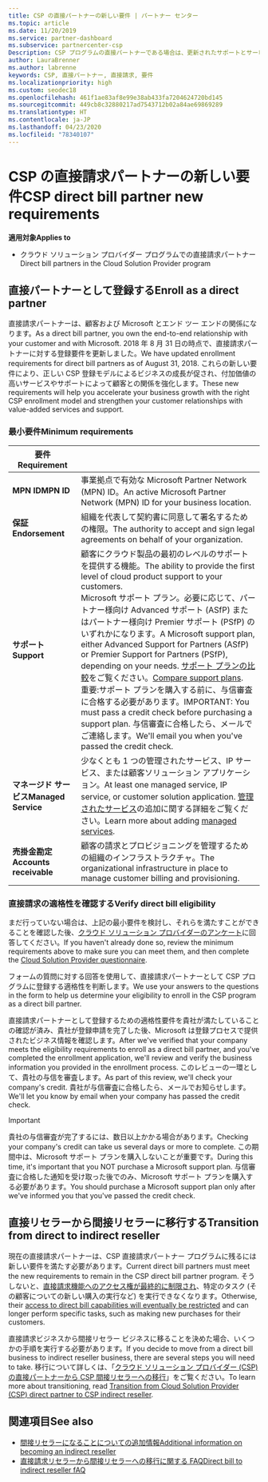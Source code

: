 ```yaml
---
title: CSP の直接パートナーの新しい要件 | パートナー センター
ms.topic: article
ms.date: 11/20/2019
ms.service: partner-dashboard
ms.subservice: partnercenter-csp
Description: CSP プログラムの直接パートナーである場合は、更新されたサポートとサービスの要件、およびそれらを満たす方法について学習できます。
author: LauraBrenner
ms.author: labrenne
keywords: CSP, 直接パートナー, 直接請求, 要件
ms.localizationpriority: high
ms.custom: seodec18
ms.openlocfilehash: 461f1ae83af8e99e38ab433fa7204624720bd145
ms.sourcegitcommit: 449cb8c32880217ad7543712b02a84ae69869289
ms.translationtype: HT
ms.contentlocale: ja-JP
ms.lasthandoff: 04/23/2020
ms.locfileid: "78340107"
---
```

# <a name="csp-direct-bill-partner-new-requirements"></a><span data-ttu-id="50078-104">CSP の直接請求パートナーの新しい要件</span><span class="sxs-lookup"><span data-stu-id="50078-104">CSP direct bill partner new requirements</span></span>

<span data-ttu-id="50078-105">**適用対象**</span><span class="sxs-lookup"><span data-stu-id="50078-105">**Applies to**</span></span>

- <span data-ttu-id="50078-106">クラウド ソリューション プロバイダー プログラムでの直接請求パートナー</span><span class="sxs-lookup"><span data-stu-id="50078-106">Direct bill partners in the Cloud Solution Provider program</span></span>

## <a name="enroll-as-a-direct-partner"></a><span data-ttu-id="50078-107">直接パートナーとして登録する</span><span class="sxs-lookup"><span data-stu-id="50078-107">Enroll as a direct partner</span></span>

<span data-ttu-id="50078-108">直接請求パートナーは、顧客および Microsoft とエンド ツー エンドの関係になります。</span><span class="sxs-lookup"><span data-stu-id="50078-108">As a direct bill partner, you own the end-to-end relationship with your customer and with Microsoft.</span></span> <span data-ttu-id="50078-109">2018 年 8 月 31 日の時点で、直接請求パートナーに対する登録要件を更新しました。</span><span class="sxs-lookup"><span data-stu-id="50078-109">We have updated enrollment requirements for direct bill partners as of August 31, 2018.</span></span> <span data-ttu-id="50078-110">これらの新しい要件により、正しい CSP 登録モデルによるビジネスの成長が促され、付加価値の高いサービスやサポートによって顧客との関係を強化します。</span><span class="sxs-lookup"><span data-stu-id="50078-110">These new requirements will help you accelerate your business growth with the right CSP enrollment model and strengthen your customer relationships with value-added services and support.</span></span>

### <a name="minimum-requirements"></a><span data-ttu-id="50078-111">最小要件</span><span class="sxs-lookup"><span data-stu-id="50078-111">Minimum requirements</span></span>

|<span data-ttu-id="50078-112">**要件**</span><span class="sxs-lookup"><span data-stu-id="50078-112">**Requirement**</span></span>|                             |
|--------------------------------|--------------------------------------------------------------|
|<span data-ttu-id="50078-113">**MPN ID**</span><span class="sxs-lookup"><span data-stu-id="50078-113">**MPN ID**</span></span>   |<span data-ttu-id="50078-114">事業拠点で有効な Microsoft Partner Network (MPN) ID。</span><span class="sxs-lookup"><span data-stu-id="50078-114">An active Microsoft Partner Network (MPN) ID for your business location.</span></span>    |
|<span data-ttu-id="50078-115">**保証**</span><span class="sxs-lookup"><span data-stu-id="50078-115">**Endorsement**</span></span>   |<span data-ttu-id="50078-116">組織を代表して契約書に同意して署名するための権限。</span><span class="sxs-lookup"><span data-stu-id="50078-116">The authority to accept and sign legal agreements on behalf of your organization.</span></span>|
|<span data-ttu-id="50078-117">**サポート**</span><span class="sxs-lookup"><span data-stu-id="50078-117">**Support**</span></span>   |<span data-ttu-id="50078-118">顧客にクラウド製品の最初のレベルのサポートを提供する機能。</span><span class="sxs-lookup"><span data-stu-id="50078-118">The ability to provide the first level of cloud product support to your customers.</span></span> <br><span data-ttu-id="50078-119">Microsoft サポート プラン。必要に応じて、パートナー様向け Advanced サポート (ASfP) またはパートナー様向け Premier サポート (PSfP) のいずれかになります。</span><span class="sxs-lookup"><span data-stu-id="50078-119">A Microsoft support plan, either Advanced Support for Partners (ASfP) or Premier Support for Partners (PSfP), depending on your needs.</span></span> <span data-ttu-id="50078-120">[サポート プランの比較](https://partner.microsoft.com/support/partnersupport)をご覧ください。</span><span class="sxs-lookup"><span data-stu-id="50078-120">[Compare support plans](https://partner.microsoft.com/support/partnersupport).</span></span><br> <span data-ttu-id="50078-121">重要:サポート プランを購入する前に、与信審査に合格する必要があります。</span><span class="sxs-lookup"><span data-stu-id="50078-121">IMPORTANT: You must pass a credit check before purchasing a support plan.</span></span> <span data-ttu-id="50078-122">与信審査に合格したら、メールでご連絡します。</span><span class="sxs-lookup"><span data-stu-id="50078-122">We'll email you when you've passed the credit check.</span></span> |
|<span data-ttu-id="50078-123">**マネージド サービス**</span><span class="sxs-lookup"><span data-stu-id="50078-123">**Managed Service**</span></span>   |<span data-ttu-id="50078-124">少なくとも 1 つの管理されたサービス、IP サービス、または顧客ソリューション アプリケーション。</span><span class="sxs-lookup"><span data-stu-id="50078-124">At least one managed service, IP service, or customer solution application.</span></span> <span data-ttu-id="50078-125">[管理されたサービス](https://partner.microsoft.com/business-opportunities/managed-services-provider)の追加に関する詳細をご覧ください。</span><span class="sxs-lookup"><span data-stu-id="50078-125">Learn more about adding [managed services](https://partner.microsoft.com/business-opportunities/managed-services-provider).</span></span>|
|<span data-ttu-id="50078-126">**売掛金勘定**</span><span class="sxs-lookup"><span data-stu-id="50078-126">**Accounts receivable**</span></span> |<span data-ttu-id="50078-127">顧客の請求とプロビジョニングを管理するための組織のインフラストラクチャ。</span><span class="sxs-lookup"><span data-stu-id="50078-127">The organizational infrastructure in place to manage customer billing and provisioning.</span></span>

### <a name="verify-direct-bill-eligibility"></a><span data-ttu-id="50078-128">直接請求の適格性を確認する</span><span class="sxs-lookup"><span data-stu-id="50078-128">Verify direct bill eligibility</span></span>

<span data-ttu-id="50078-129">まだ行っていない場合は、上記の最小要件を検討し、それらを満たすことができることを確認した後、[クラウド ソリューション プロバイダーのアンケート](https://partner.microsoft.com/cloud-solution-provider/assessment)に回答してください。</span><span class="sxs-lookup"><span data-stu-id="50078-129">If you haven't already done so, review the minimum requirements above to make sure you can meet them, and then complete the [Cloud Solution Provider questionnaire](https://partner.microsoft.com/cloud-solution-provider/assessment).</span></span>

<span data-ttu-id="50078-130">フォームの質問に対する回答を使用して、直接請求パートナーとして CSP プログラムに登録する適格性を判断します。</span><span class="sxs-lookup"><span data-stu-id="50078-130">We use your answers to the questions in the form to help us determine your eligibility to enroll in the CSP program as a direct bill partner.</span></span>

<span data-ttu-id="50078-131">直接請求パートナーとして登録するための適格性要件を貴社が満たしていることの確認が済み、貴社が登録申請を完了した後、Microsoft は登録プロセスで提供されたビジネス情報を確認します。</span><span class="sxs-lookup"><span data-stu-id="50078-131">After we've verified that your company meets the eligibility requirements to enroll as a direct bill partner, and you've completed the enrollment application, we'll review and verify the business information you provided in the enrollment process.</span></span> <span data-ttu-id="50078-132">このレビューの一環として、貴社の与信を審査します。</span><span class="sxs-lookup"><span data-stu-id="50078-132">As part of this review, we'll check your company's credit.</span></span> <span data-ttu-id="50078-133">貴社が与信審査に合格したら、メールでお知らせします。</span><span class="sxs-lookup"><span data-stu-id="50078-133">We'll let you know by email when your company has passed the credit check.</span></span>

>[!IMPORTANT]
><span data-ttu-id="50078-134">貴社の与信審査が完了するには、数日以上かかる場合があります。</span><span class="sxs-lookup"><span data-stu-id="50078-134">Checking your company's credit can take us several days or more to complete.</span></span> <span data-ttu-id="50078-135">この期間中は、Microsoft サポート プランを購入しないことが重要です。</span><span class="sxs-lookup"><span data-stu-id="50078-135">During this time, it's important that you NOT purchase a Microsoft support plan.</span></span> <span data-ttu-id="50078-136">与信審査に合格した通知を受け取った後でのみ、Microsoft サポート プランを購入する必要があります。</span><span class="sxs-lookup"><span data-stu-id="50078-136">You should purchase a Microsoft support plan only after we've informed you that you've passed the credit check.</span></span>

## <a name="transition-from-direct-to-indirect-reseller"></a><span data-ttu-id="50078-137">直接リセラーから間接リセラーに移行する</span><span class="sxs-lookup"><span data-stu-id="50078-137">Transition from direct to indirect reseller</span></span>

<span data-ttu-id="50078-138">現在の直接請求パートナーは、CSP 直接請求パートナー プログラムに残るには新しい要件を満たす必要があります。</span><span class="sxs-lookup"><span data-stu-id="50078-138">Current direct bill partners must meet the new requirements to remain in the CSP direct bill partner program.</span></span> <span data-ttu-id="50078-139">そうしないと、[直接請求機能へのアクセス権が最終的に制限され](restricted-direct-bill-capabilities.md)、特定のタスク (その顧客についての新しい購入の実行など) を実行できなくなります。</span><span class="sxs-lookup"><span data-stu-id="50078-139">Otherwise, their [access to direct bill capabilities will eventually be restricted](restricted-direct-bill-capabilities.md) and can longer perform specific tasks, such as making new purchases for their customers.</span></span> 

<span data-ttu-id="50078-140">直接請求ビジネスから間接リセラー ビジネスに移ることを決めた場合、いくつかの手順を実行する必要があります。</span><span class="sxs-lookup"><span data-stu-id="50078-140">If you decide to move from a direct bill business to indirect reseller business, there are several steps you will need to take.</span></span> <span data-ttu-id="50078-141">移行について詳しくは、「[クラウド ソリューション プロバイダー (CSP) の直接パートナーから CSP 間接リセラーへの移行](transition-direct-to-indirect.md)」をご覧ください。</span><span class="sxs-lookup"><span data-stu-id="50078-141">To learn more about transitioning, read [Transition from Cloud Solution Provider (CSP) direct partner to CSP indirect reseller](transition-direct-to-indirect.md).</span></span> 

## <a name="see-also"></a><span data-ttu-id="50078-142">関連項目</span><span class="sxs-lookup"><span data-stu-id="50078-142">See also</span></span>

- [<span data-ttu-id="50078-143">間接リセラーになることについての追加情報</span><span class="sxs-lookup"><span data-stu-id="50078-143">Additional information on becoming an indirect reseller</span></span>](https://assetsprod.microsoft.com/csp-directbill-to-indirect-transition.pdf)
- [<span data-ttu-id="50078-144">直接請求リセラーから間接リセラーへの移行に関する FAQ</span><span class="sxs-lookup"><span data-stu-id="50078-144">Direct bill to indirect reseller fAQ</span></span>](https://assetsprod.microsoft.com/mpn/direct-bill-partner-faq.pdf)

